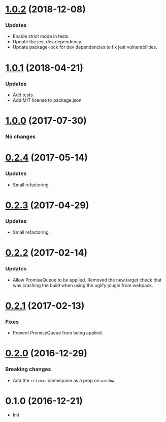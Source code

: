 <a name="1.0.2"></a>
# [1.0.2](https://github.com/raulsebastianmihaila/crizmas-promise-queue/compare/v1.0.1...v1.0.2) (2018-12-08)

### Updates
- Enable strict mode in tests.
- Update the jest dev dependency.
- Update package-lock for dev dependencies to fix jest vulnerabilities.

<a name="1.0.1"></a>
# [1.0.1](https://github.com/raulsebastianmihaila/crizmas-promise-queue/compare/v1.0.0...v1.0.1) (2018-04-21)

### Updates
- Add tests.
- Add MIT license to package.json.

<a name="1.0.0"></a>
# [1.0.0](https://github.com/raulsebastianmihaila/crizmas-promise-queue/compare/v0.2.4...v1.0.0) (2017-07-30)

### No changes

<a name="0.2.4"></a>
# [0.2.4](https://github.com/raulsebastianmihaila/crizmas-promise-queue/compare/v0.2.3...v0.2.4) (2017-05-14)

### Updates
- Small refactoring.

<a name="0.2.3"></a>
# [0.2.3](https://github.com/raulsebastianmihaila/crizmas-promise-queue/compare/v0.2.2...v0.2.3) (2017-04-29)

### Updates
- Small refactoring.

<a name="0.2.2"></a>
# [0.2.2](https://github.com/raulsebastianmihaila/crizmas-promise-queue/compare/v0.2.1...v0.2.2) (2017-02-14)

### Updates
- Allow PromiseQueue to be applied. Removed the new.target check that was crashing the build when using the uglify plugin from webpack.

<a name="0.2.1"></a>
# [0.2.1](https://github.com/raulsebastianmihaila/crizmas-promise-queue/compare/v0.2.0...v0.2.1) (2017-02-13)

### Fixes
- Prevent PromiseQueue from being applied.

<a name="0.2.0"></a>
# [0.2.0](https://github.com/raulsebastianmihaila/crizmas-promise-queue/compare/v0.1.0...v0.2.0) (2016-12-29)

### Breaking changes
- Add the `crizmas` namespace as a prop on `window`.

<a name="0.1.0"></a>
# 0.1.0 (2016-12-21)

- Init
